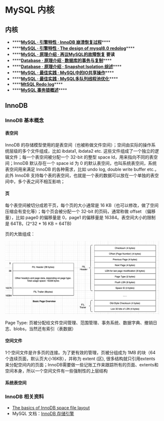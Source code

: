 # MySQL 内核

## 内核

* \*\*\*\*[**MySQL · 引擎特性 · InnoDB 崩溃恢复过程**](http://mysql.taobao.org/monthly/2015/06/01/)\*\*\*\*
* \*\*\*\*[**MySQL · 引擎特性 · The design of mysql8.0 redolog**](http://mysql.taobao.org/monthly/2019/02/05/)\*\*\*\*
* \*\*\*\*[**MySQL · 原理介绍 · 再议MySQL的故障恢复**](http://mysql.taobao.org/monthly/2018/12/04/) **要读**
* \*\*\*\*[**Database · 原理介绍 · 数据库的事务与复制**](http://mysql.taobao.org/monthly/2018/12/01/)\*\*\*\*
* \*\*\*\*[**Database · 原理介绍 · Snapshot Isolation 综述**](http://mysql.taobao.org/monthly/2019/02/03/)\*\*\*\*
* \*\*\*\*[**MySQL · 最佳实践 · MySQL中的IO共享操作**](http://mysql.taobao.org/monthly/2019/01/09/)\*\*\*\*
* \*\*\*\*[**MySQL · 最佳实践 · MySQL多队列线程池优化**](http://mysql.taobao.org/monthly/2019/02/09/)\*\*\*\*
* \*\*\*\*[**MtSQL Redo log**](http://mysql.taobao.org/monthly/2019/03/03/)\*\*\*\*
* \*\*\*\*[**MySQL 事务锁概述**](http://mysql.taobao.org/monthly/2016/01/01/)\*\*\*\*

## InnoDB

### InnoDB 基本概念

#### 表空间

InnoDB 的存储模型使用的是表空间（也被称做文件空间）；空间由实际的操作系统层级的多个文件组成，比如 ibdata1, ibdata2 etc. 这些文件组成了一个独立的逻辑文件；每一个表空间被分配一个 32-bit 的整型 space Id，用来指向不同的表空间；InnoDB 默认存在一个 space id 为 0 的默认表空间，也叫系统表空间，系统表空间用来满足 InnoDB 的各种需求，比如 undo log, double write buffer etc.，此外 InnoDB 支持每个表的表空间，也就是一个表的数据可以放在一个单独的表空间中，多个表之间不相互影响；

#### 页

每个表空间被切分成若干页，每个页的大小通常是 16 KB（也可以修改，做了空间压缩会有变化等）；每个页会被分配一个 32-bit 的页码，通常称做 offset （偏移量），比如 page0 的偏移量是 0，page1 的偏移量是 16384。表空间大小的限制是 64TB，\(2^32 \* 16 KB = 64TB\)

页的大致组成：

![Page Overview](../../.gitbook/assets/image%20%2852%29.png)

Page Type: 页被分配给文件空间管理、范围管理、事务系统、数据字典、撤销日志、blobs，当然还有索引（表数据）

#### 空间文件

1个空间文件是许多页的连接。为了更有效的管理，页被分组成为 1MB 的块（64个连续页面，默认页大小16KB），并称为 extent \(区\), 很多结构就只引用extents来分配空间内的页面；InnoDB需要做一些记账工作来跟踪所有的页面、extents和空间本身，所以一个空间文件有一些强制性的上层结构

#### 系统表空间



### InnoDB 相关资料

* [The basics of InnoDB space file layout](https://blog.jcole.us/2013/01/03/the-basics-of-innodb-space-file-layout/)
* MySQL 文档：[InnoDB 存储引擎](https://dev.mysql.com/doc/refman/5.7/en/innodb-storage-engine.html)

